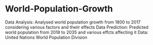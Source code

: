 # World-Population-Growth
Data Analysis: Analysed world population growth from 1800 to 2017 considering various factors and theiir effects
Data Prediction: Predicted world population from 2018 to 2035 and various effcts affecting it
Data: United Nations World Population Division
